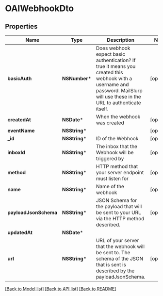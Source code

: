 # OAIWebhookDto

## Properties
Name | Type | Description | Notes
------------ | ------------- | ------------- | -------------
**basicAuth** | **NSNumber*** | Does webhook expect basic authentication? If true it means you created this webhook with a username and password. MailSlurp will use these in the URL to authenticate itself. | [optional] 
**createdAt** | **NSDate*** | When the webhook was created | [optional] 
**eventName** | **NSString*** |  | [optional] 
**_id** | **NSString*** | ID of the Webhook | [optional] 
**inboxId** | **NSString*** | The inbox that the Webhook will be triggered by | [optional] 
**method** | **NSString*** | HTTP method that your server endpoint must listen for | [optional] 
**name** | **NSString*** | Name of the webhook | [optional] 
**payloadJsonSchema** | **NSString*** | JSON Schema for the payload that will be sent to your URL via the HTTP method described. | [optional] 
**updatedAt** | **NSDate*** |  | 
**url** | **NSString*** | URL of your server that the webhook will be sent to. The schema of the JSON that is sent is described by the payloadJsonSchema. | [optional] 

[[Back to Model list]](../README#documentation-for-models) [[Back to API list]](../README#documentation-for-api-endpoints) [[Back to README]](../README)


